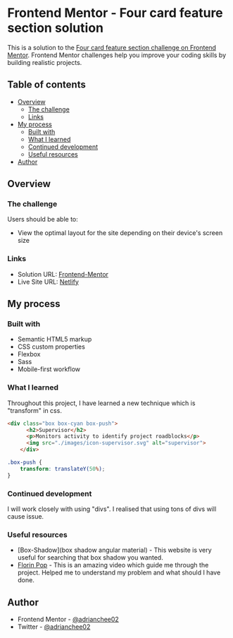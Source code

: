 # Frontend Mentor - Four card feature section solution

This is a solution to the [Four card feature section challenge on Frontend Mentor](https://www.frontendmentor.io/challenges/four-card-feature-section-weK1eFYK). Frontend Mentor challenges help you improve your coding skills by building realistic projects. 

## Table of contents

- [Overview](#overview)
  - [The challenge](#the-challenge)
  - [Links](#links)
- [My process](#my-process)
  - [Built with](#built-with)
  - [What I learned](#what-i-learned)
  - [Continued development](#continued-development)
  - [Useful resources](#useful-resources)
- [Author](#author)

## Overview

### The challenge

Users should be able to:

- View the optimal layout for the site depending on their device's screen size

### Links

- Solution URL: [Frontend-Mentor](https://www.frontendmentor.io/solutions/four-card-section-feature-GbXGUiUiR)
- Live Site URL: [Netlify](https://quirky-bardeen-10f506.netlify.app/four-card-feature-section-master/)

## My process

### Built with

- Semantic HTML5 markup
- CSS custom properties
- Flexbox
- Sass
- Mobile-first workflow

### What I learned

Throughout this project, I have learned a new technique which is "transform" in css.

```html
<div class="box box-cyan box-push">
      <h2>Supervisor</h2>
      <p>Monitors activity to identify project roadblocks</p>
      <img src="./images/icon-supervisor.svg" alt="supervisor">
    </div>
```
```css
.box-push {
    transform: translateY(50%);
}
```


### Continued development

I will work closely with using "divs". I realised that using tons of divs will cause issue.

### Useful resources

- [Box-Shadow](box shadow angular material) - This website is very useful for searching that box shadow you wanted.
- [Florin Pop](https://www.youtube.com/watch?v=PcSUEo0P0GU) - This is an amazing video which guide me through the project. Helped me to understand my problem and what should I have done. 

## Author

- Frontend Mentor - [@adrianchee02](https://www.frontendmentor.io/profile/adrianchee02)
- Twitter - [@adrianchee02](https://www.twitter.com/adrianchee02)
